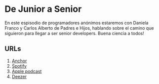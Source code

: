 # De Junior a Senior

En este espisodio de programadores anónimos estaremos con Daniela Franco y Carlos Alberto de Padres e Hijos, hablando sobre el camino que siguieron para llegar a ser senior developers. Buena ciencia a todos!

## URLs

1. [Anchor](https://anchor.fm/programadores-anonimos/episodes/De-Junior-a-Senior-emrkce/a-a3u12v1)
2. [Spotify](https://open.spotify.com/episode/1bWH9S0yuafI4f9vDBxr9e?si=bbHdB62RTdai_xja6eaPGQ)
3. [Apple podcast](https://podcasts.apple.com/co/podcast/de-junior-a-senior/id1516132125?i=1000499914755)
4. [Deezer](https://www.deezer.com/search/programadores%20anonimos)